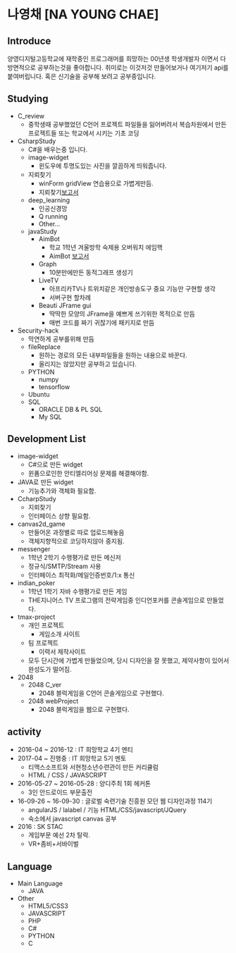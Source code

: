 # 나영채 [NA YOUNG CHAE]
## Introduce
양영디지털고등학교에 재학중인 프로그래머를 희망하는 00년생 학생개발자 이면서 다방면적으로 공부하는것을 좋아합니다.
취미로는 이것저것 만들어보거나 여기저기 api를 붙여버립니다. 혹은 신기술을 공부해 보려고 공부중입니다.
## Studying
- C_review
	- 중학생때 공부했었던 C언어 프로젝트 파일들을 잃어버려서 복습차원에서 만든 프로젝트들 또는 학교에서 시키는 기초 코딩
- CsharpStudy
	- C#을 배우는중 입니다.
	- image-widget
		- 윈도우에 투명도있는 사진을 깔끔하게 띄워줍니다.
	- 지뢰찾기
		- winForm gridView 연습용으로 가볍게만듬.
		- 지뢰찾기[보고서](http://ra20617.dothome.co.kr/codePDF/PDF/%EC%A7%80%EB%A2%B0%EC%B0%BE%EA%B8%B0%20%EB%82%98%EC%98%81%EC%B1%84.pdf)
	- deep_learning
		- 인공신경망
		- Q running
		- Other...
	- javaStudy
		- AimBot
			- 학교 1학년 겨울방학 숙제용 오버워치 에임핵
			- AimBot [보고서](http://ra20617.dothome.co.kr/codePDF/PDF/AimBot%20%EB%82%98%EC%98%81%EC%B1%84.pdf)
		- Graph
			- 10분만에만든 동적그래프 생성기
		- LiveTV
			- 아프리카TV나 트위치같은 개인방송도구 중요 기능만 구현할 생각
			- 서버구현 할차례
		- Beauti JFrame gui
			- 딱딱한 모양의 JFrame을 예쁘게 쓰기위한 목적으로 만듬
			- 매번 코드를 짜기 귀찮기에 패키지로 만듬
- Security-hack
	- 막연하게 공부를위해 만듬
	- fileReplace 
		- 원하는 경로의 모든 내부파일들을 원하는 내용으로 바꾼다.
		- 올리지는 않았지만 공부하고 있습니다.
	- PYTHON
		- numpy
		- tensorflow
	- Ubuntu
	- SQL
		- ORACLE DB & PL SQL
		- My SQL
## Development List
- image-widget
	- C#으로 만든 widget
	- 윈폼으로인한 안티엘리어싱 문제를 해결해야함.
- JAVA로 만든 widget
	- 기능추가와 객체화 필요함.
- CcharpStudy
	- 지뢰찾기
	- 인터페이스 상향 필요함.
- canvas2d_game
	- 만들어온 과정별로 따로 업로드해놓음
	- 객체지향적으로 코딩하지않아 중지됨.
- messenger
	- 1학년 2학기  수행평가로 만든 메신저
	- 정규식/SMTP/Stream 사용
	- 인터페이스 최적화/메일인증번호/1:x 통신
- indian_poker
	- 1학년 1학기 자바 수행평가로 만든 게임
	- THE지니어스 TV 프로그램의 전략게임중 인디언포커를 콘솔게임으로 만들었다.
- tmax-project
	- 개인 프로젝트
		- 게임소개 사이트
	- 팀 프로젝트
		- 이력서 제작사이트
	- 모두 단시간에 가볍게 만들었으며, 당시 디자인을 잘 못했고, 제약사항이 있어서 완성도가 떨어짐.
- 2048
	- 2048 C_ver
		- 2048 블럭게임을 C언어 콘솔게임으로 구현했다.
	- 2048 webProject
		- 2048 블럭게임을 웹으로 구현했다.
## activity
- 2016-04 ~ 2016-12 : IT 희망학교 4기 멘티
- 2017-04 ~ 진행중 : IT 희망학교 5기 멘토
	- 티맥스소프트와 서현청소년수련관이 만든 커리큘럼
	- HTML / CSS / JAVASCRIPT
- 2016-05-27 ~ 2016-05-28 : 양디주최 1회 헤커톤
	- 3인 안드로이드 부문출전
- 16-09-26 ~ 16-09-30 : 글로벌 숙련기술 진흥원 모던 웹 디자인과정 114기
	- angularJS / lalabel / 기능 HTML/CSS/javascript/JQuery
	- 숙소에서 javascript canvas 공부
- 2016 : SK STAC
	- 게임부문 예선 2차 탈락. 
	- VR+좀비+서바이벌
## Language
- Main Language
	- JAVA
- Other
	- HTML5/CSS3
	- JAVASCRIPT
	- PHP
	- C#
	- PYTHON
	- C
